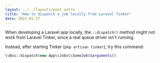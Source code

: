 ```yaml
---
layout: ../../layouts/post.astro
title: "How to dispatch a job locally from Laravel Tinker"
date: 2021-01-27
---
```

When developing a Laravel app locally, the `::dispatch()` method might not work from Laravel Tinker, since a real queue driver isn't running.

Instead, after starting Tinker (`php artisan tinker`), try this command:

```php
\\Bus::dispatch(new App\\Jobs\\SomeJob($arguments))
```
